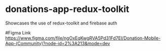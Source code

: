 # donations-app-redux-toolkit
Showcases the use of redux-toolkit and firebase auth

#Figma Link
https://www.figma.com/file/ngOxEqKwgRVA5Pd31Fd7El/Donation-Mobile-App-(Community)?node-id=2%3A213&mode=dev
